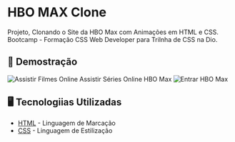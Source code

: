 # HBO MAX Clone

Projeto, Clonando o Site da HBO Max com Animações em HTML e CSS.
Bootcamp - Formação CSS Web Developer para Trilnha de CSS na Dio.

## 🚀 Demostração
![Assistir Filmes Online Assistir Séries Online HBO Max](https://user-images.githubusercontent.com/114197545/211922690-75adf71b-4b5e-43f2-8479-5f174cb7ee16.png)
![Entrar HBO Max](https://user-images.githubusercontent.com/114197545/211922742-2a9f745f-c94b-44c3-885a-da59629d6abc.png)

## 🖥️ Tecnologiias Utilizadas

* [HTML](https://www.w3.org/html/) - Linguagem de Marcação
* [CSS](https://www.w3.org/Style/CSS/) - Linguagem de Estilização
